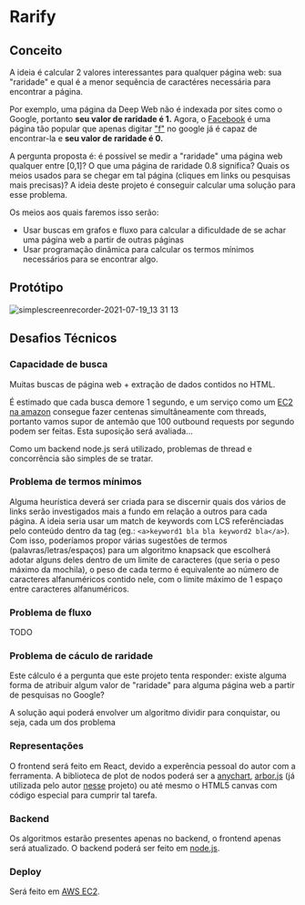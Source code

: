 # Rarify

## Conceito

A ideia é calcular 2 valores interessantes para qualquer página web: sua "raridade" e qual é a menor sequência de caractéres necessária para encontrar a página.

Por exemplo, uma página da Deep Web não é indexada por sites como o Google, portanto **seu valor de raridade é 1.**
Agora, o [Facebook](https://www.facebook.com/) é uma página tão popular que apenas digitar ["f"](https://www.google.com/search?q=f&oq=f&aqs=chrome..69i57j69i59j69i60l6.2576j0j4&sourceid=chrome&ie=UTF-8) no google já é capaz de encontrar-la e **seu valor de raridade é 0.**

A pergunta proposta é: é possível se medir a "raridade" uma página web qualquer entre [0,1]? O que uma página de raridade 0.8 significa? Quais os meios usados para se chegar em tal página (cliques em links ou pesquisas mais precisas)? A ideia deste projeto é conseguir calcular uma solução para esse problema.

Os meios aos quais faremos isso serão:
- Usar buscas em grafos e fluxo para calcular a dificuldade de se achar uma página web a partir de outras páginas
- Usar programação dinâmica para calcular os termos mínimos necessários para se encontrar algo.

## Protótipo

![simplescreenrecorder-2021-07-19_13 31 13](https://user-images.githubusercontent.com/45462822/126213969-e6f1a8f4-242e-4d8e-8c2a-0b940cbeffc7.gif)



## Desafios Técnicos

### Capacidade de busca

Muitas buscas de página web + extração de dados contidos no HTML. 

É estimado que cada busca demore 1 segundo, e um serviço como um [EC2 na amazon](https://aws.amazon.com/ec2/) consegue fazer centenas simultâneamente com threads, portanto vamos supor de antemão que 100 outbound requests por segundo podem ser feitas. Esta suposição será avaliada...

Como um backend node.js será utilizado, problemas de thread e concorrência são simples de se tratar.

### Problema de termos mínimos

Alguma heurística deverá ser criada para se discernir quais dos vários de links serão investigados mais a fundo em relação a outros para cada página. A ideia seria usar um match de keywords com LCS referênciadas pelo conteúdo dentro da tag (eg.: `<a>keyword1 bla bla keyword2 bla</a>`). Com isso, poderíamos propor várias sugestões de termos (palavras/letras/espaços) para um algoritmo knapsack que escolherá adotar alguns deles dentro de um limite de caracteres (que seria o peso máximo da mochila), o peso de cada termo é equivalente ao número de caracteres alfanuméricos contido nele, com o limite máximo de 1 espaço entre caracteres alfanuméricos.

### Problema de fluxo

TODO

### Problema de cáculo de raridade

Este cálculo é a pergunta que este projeto tenta responder: existe alguma forma de atribuir algum valor de "raridade" para alguma página web a partir de pesquisas no Google?

A solução aqui poderá envolver um algoritmo dividir para conquistar, ou seja, cada um dos problema

### Representações

O frontend será feito em React, devido a experência pessoal do autor com a ferramenta. A biblioteca de plot de nodos poderá ser a [anychart](https://www.anychart.com/blog/2020/07/22/network-graph-javascript/), [arbor.js](http://arborjs.org/) (já utilizada pelo autor [nesse](https://github.com/RenatoBrittoAraujo/The-Tree-of-Knowledge-FRONT) projeto) ou até mesmo o HTML5 canvas com código especial para cumprir tal tarefa.

### Backend

Os algoritmos estarão presentes apenas no backend, o frontend apenas será atualizado. O backend poderá ser feito em [node.js](https://nodejs.org/en/).

### Deploy

Será feito em [AWS EC2](https://aws.amazon.com/ec2/).
